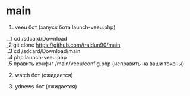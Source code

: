 # main

1. veeu бот (запуск бота launch-veeu.php) <br>

__1 cd /sdcard/Download <br>
_2 git clone https://github.com/traidun90/main <br>
..3 cd /sdcard/Download/main <br>
..4 php launch-veeu.php <br>
..5 править конфиг /main/veeu/config.php (исправить на ваши токены)<br>

2. watch бот (ожидается) <br>

3. ydnews бот (ожидается) <br>